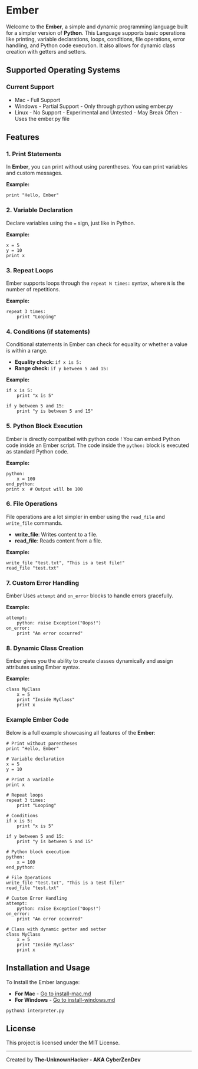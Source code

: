 # Ember

Welcome to the **Ember**, a simple and dynamic programming language built for a simpler version of **Python**. This Language supports basic operations like printing, variable declarations, loops, conditions, file operations, error handling, and Python code execution. It also allows for dynamic class creation with getters and setters.



## Supported Operating Systems

### Current Support
- Mac - Full Support
- Windows - Partial Support - Only through python using ember.py
- Linux - No Support - Experimental and Untested - May Break Often - Uses the ember.py file

## Features

### 1. Print Statements
In **Ember**, you can print without using parentheses. You can print variables and custom messages.

**Example:**
```
print "Hello, Ember"
```

### 2. Variable Declaration
Declare variables using the `=` sign, just like in Python.

**Example:**
```
x = 5
y = 10
print x
```
### 3. Repeat Loops
Ember supports loops through the `repeat N times:` syntax, where `N` is the number of repetitions.

**Example:**
```
repeat 3 times:
    print "Looping"
```

### 4. Conditions (if statements)
Conditional statements in Ember can check for equality or whether a value is within a range.

- **Equality check:** `if x is 5:`
- **Range check:** `if y between 5 and 15:`

**Example:**
```
if x is 5:
    print "x is 5"

if y between 5 and 15:
    print "y is between 5 and 15"
```

### 5. Python Block Execution
Ember is directly compatibel with python code !
You can embed Python code inside an Ember script. The code inside the `python:` block is executed as standard Python code.

**Example:**
```
python:
    x = 100
end_python:
print x  # Output will be 100
```

### 6. File Operations
File operations are a lot simpler in ember using the `read_file` and `write_file` commands.

- **write_file**: Writes content to a file.
- **read_file**: Reads content from a file.

**Example:**
```
write_file "test.txt", "This is a test file!"
read_file "test.txt"
```

### 7. Custom Error Handling
Ember Uses `attempt` and `on_error` blocks to handle errors gracefully.

**Example:**
```
attempt:
    python: raise Exception("Oops!")
on_error:
    print "An error occurred"
```

### 8. Dynamic Class Creation
Ember gives you the ability to create classes dynamically and assign attributes using Ember syntax.

**Example:**
```
class MyClass
    x = 5
    print "Inside MyClass"
    print x
```

### Example Ember Code
Below is a full example showcasing all features of the **Ember**:

```
# Print without parentheses
print "Hello, Ember"

# Variable declaration
x = 5
y = 10

# Print a variable
print x

# Repeat loops
repeat 3 times:
    print "Looping"

# Conditions
if x is 5:
    print "x is 5"

if y between 5 and 15:
    print "y is between 5 and 15"

# Python block execution
python:
    x = 100
end_python:

# File Operations
write_file "test.txt", "This is a test file!"
read_file "test.txt"

# Custom Error Handling
attempt:
    python: raise Exception("Oops!")
on_error:
    print "An error occurred"

# Class with dynamic getter and setter
class MyClass
    x = 5
    print "Inside MyClass"
    print x
```

## Installation and Usage

To Install the Ember language:

- **For Mac** - [Go to install-mac.md](install-mac.md)
- **For Windows** - [Go to install-windows.md](install-windows.md)


```
python3 interpreter.py
```

## License
This project is licensed under the MIT License.

---

Created by **The-UnknownHacker - AKA CyberZenDev**

